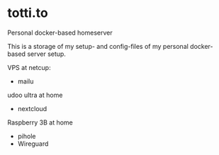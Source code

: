 # totti.to
Personal docker-based homeserver

This is a storage of my setup- and config-files of my personal docker-based server setup.

VPS at netcup:
- mailu

udoo ultra at home
- nextcloud

Raspberry 3B at home
- pihole
- Wireguard



